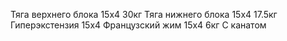 Тяга верхнего блока 15х4 30кг
Тяга нижнего блока 15х4 17.5кг
Гиперэкстензия 15х4
Французский жим 15х4 6кг
С канатом 